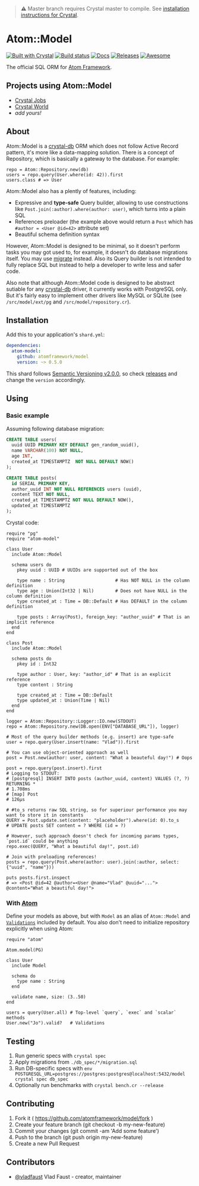 > ⚠️ Master branch requires Crystal master to compile. See [installation instructions for Crystal](https://crystal-lang.org/docs/installation/from_source_repository.html).

# Atom::Model

[![Built with Crystal](https://img.shields.io/badge/built%20with-crystal-000000.svg?style=flat-square)](https://crystal-lang.org/)
[![Build status](https://img.shields.io/travis/atomframework/model/master.svg?style=flat-square)](https://travis-ci.org/atomframework/model)
[![Docs](https://img.shields.io/badge/docs-available-brightgreen.svg?style=flat-square)](http://api.model.atomframework.org)
[![Releases](https://img.shields.io/github/release/atomframework/model.svg?style=flat-square)](https://github.com/atomframework/model/releases)
[![Awesome](https://github.com/vladfaust/awesome/blob/badge-flat-alternative/media/badge-flat-alternative.svg)](https://github.com/veelenga/awesome-crystal)

The official SQL ORM for [Atom Framework](https://github.com/atomframework/atom).

## Projects using Atom::Model

* [Crystal Jobs](https://crystaljobs.org)
* [Crystal World](https://github.com/vladfaust/crystalworld)
* *add yours!*

## About

Atom::Model is a [crystal-db](https://github.com/crystal-lang/crystal-db) ORM which does not follow Active Record pattern, it's more like a data-mapping solution. There is a concept of Repository, which is basically a gateway to the database. For example:

```crystal
repo = Atom::Repository.new(db)
users = repo.query(User.where(id: 42)).first
users.class # => User
```

Atom::Model also has a plently of features, including:

- Expressive and **type-safe** Query builder, allowing to use constructions like `Post.join(:author).where(author: user)`, which turns into a plain SQL
- References preloader (the example above would return a `Post` which has `#author = <User @id=42>` attribute set)
- Beautiful schema definition syntax

However, Atom::Model is designed to be minimal, so it doesn't perform tasks you may got used to, for example, it doesn't do database migrations itself. You may use [migrate](https://github.com/vladfaust/migrate.cr) instead. Also its Query builder is not intended to fully replace SQL but instead to help a developer to write less and safer code.

Also note that although Atom::Model code is designed to be abstract sutiable for any [crystal-db](https://github.com/crystal-lang/crystal-db) driver, it currently works with PostgreSQL only. But it's fairly easy to implement other drivers like MySQL or SQLite (see `/src/model/ext/pg` and `/src/model/repository.cr`).

## Installation

Add this to your application's `shard.yml`:

```yaml
dependencies:
  atom-model:
    github: atomframework/model
    version: ~> 0.5.0
```

This shard follows [Semantic Versioning v2.0.0](http://semver.org/), so check [releases](https://github.com/atomframework/model/releases) and change the `version` accordingly.

## Using

### Basic example

Assuming following database migration:

```sql
CREATE TABLE users(
  uuid UUID PRIMARY KEY DEFAULT gen_random_uuid(),
  name VARCHAR(100) NOT NULL,
  age INT,
  created_at TIMESTAMPTZ  NOT NULL DEFAULT NOW()
);

CREATE TABLE posts(
  id SERIAL PRIMARY KEY,
  author_uuid INT NOT NULL REFERENCES users (uuid),
  content TEXT NOT NULL,
  created_at TIMESTAMPTZ NOT NULL DEFAULT NOW(),
  updated_at TIMESTAMPTZ
);
```

Crystal code:

```crystal
require "pg"
require "atom-model"

class User
  include Atom::Model

  schema users do
    pkey uuid : UUID # UUIDs are supported out of the box

    type name : String                   # Has NOT NULL in the column definition
    type age : Union(Int32 | Nil)        # Does not have NULL in the column definition
    type created_at : Time = DB::Default # Has DEFAULT in the column definition

    type posts : Array(Post), foreign_key: "author_uuid" # That is an implicit reference
  end
end

class Post
  include Atom::Model

  schema posts do
    pkey id : Int32

    type author : User, key: "author_id" # That is an explicit reference
    type content : String

    type created_at : Time = DB::Default
    type updated_at : Union(Time | Nil)
  end
end

logger = Atom::Repository::Logger::IO.new(STDOUT)
repo = Atom::Repository.new(DB.open(ENV["DATABASE_URL"]), logger)

# Most of the query builder methods (e.g. insert) are type-safe
user = repo.query(User.insert(name: "Vlad")).first

# You can use object-oriented approach as well
post = Post.new(author: user, content: "What a beauteful day!") # Oops

post = repo.query(post.insert).first
# Logging to STDOUT:
# [postgresql] INSERT INTO posts (author_uuid, content) VALUES (?, ?) RETURNING *
# 1.708ms
# [map] Post
# 126μs

# #to_s returns raw SQL string, so for superiour performance you may want to store it in constants
QUERY = Post.update.set(content: "placeholder").where(id: 0).to_s
# UPDATE posts SET content = ? WHERE (id = ?)

# However, such approach doesn't check for incoming params types, `post.id` could be anything
repo.exec(QUERY, "What a beautiful day!", post.id)

# Join with preloading references!
posts = repo.query(Post.where(author: user).join(:author, select: {"uuid", "name"}))

puts posts.first.inspect
# => <Post @id=42 @author=<User @name="Vlad" @uuid="..."> @content="What a beautiful day!">
```

### With [Atom](https://github.com/atomframework/atom)

Define your models as above, but with `Model` as an alias of `Atom::Model` and [`Validations`](https://github.com/vladfaust/validations.cr) included by default. You also don't need to initialize repository explicitly when using Atom:

```crystal
require "atom"

Atom.model(PG)

class User
  include Model

  schema do
    type name : String
  end

  validate name, size: (3..50)
end

users = query(User.all) # Top-level `query`, `exec` and `scalar` methods
User.new("Jo").valid?   # Validations
```

## Testing

1. Run generic specs with `crystal spec`
2. Apply migrations from `./db_spec/*/migration.sql`
3. Run DB-specific specs with `env POSTGRESQL_URL=postgres://postgres:postgres@localhost:5432/model crystal spec db_spec`
4. Optionally run benchmarks with `crystal bench.cr --release`

## Contributing

1. Fork it ( https://github.com/atomframework/model/fork )
2. Create your feature branch (git checkout -b my-new-feature)
3. Commit your changes (git commit -am 'Add some feature')
4. Push to the branch (git push origin my-new-feature)
5. Create a new Pull Request

## Contributors

- [@vladfaust](https://github.com/vladfaust) Vlad Faust - creator, maintainer
